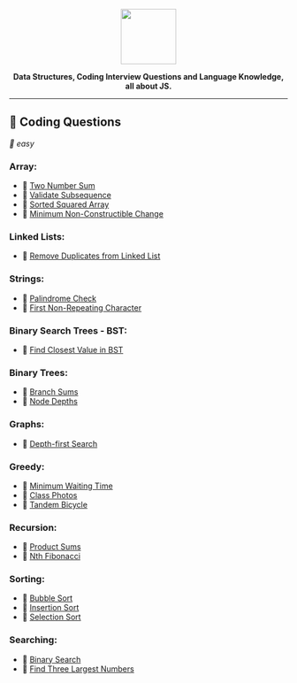 <p align='center'>
  <img src='https://upload.wikimedia.org/wikipedia/commons/thumb/9/99/Unofficial_JavaScript_logo_2.svg/512px-Unofficial_JavaScript_logo_2.svg.png'  width='100'>
</p>
<p align='center' style='font-weight: bold;'>
  <b>Data Structures, Coding Interview Questions and Language Knowledge, all about JS.</b>
</p>

---

## :dart: Coding Questions

_:balloon: easy_

### Array:

- :balloon: [Two Number Sum](./coding_questions/easy/two_number_sum.md)
- :balloon: [Validate Subsequence](./coding_questions/easy/validate_subsequence.md)
- :balloon: [Sorted Squared Array](./coding_questions/easy/sorted_squared_array.md)
- :balloon: [Minimum Non-Constructible Change](./coding_questions/easy/min_non_constructible_change.md)

### Linked Lists:

- :balloon: [Remove Duplicates from Linked List](./coding_questions/easy/remove_duplicates_linked_list.md)

### Strings:

- :balloon: [Palindrome Check](./coding_questions/easy/palindrome_check.md)
- :balloon: [First Non-Repeating Character](./coding_questions/easy/first_non-repeating_character.md)

### Binary Search Trees - BST:

- :balloon: [Find Closest Value in BST](./coding_questions/easy/find_closest_value_in_bst.md)

### Binary Trees:

- :balloon: [Branch Sums](./coding_questions/easy/branch_sums.md)
- :balloon: [Node Depths](./coding_questions/easy/node_depths.md)

### Graphs:

- :balloon: [Depth-first Search](./coding_questions/easy/depth-first_search.md)

### Greedy:

- :balloon: [Minimum Waiting Time](./coding_questions/easy/minimum_waiting_time.md)
- :balloon: [Class Photos](./coding_questions/easy/class_photos.md)
- :balloon: [Tandem Bicycle](./coding_questions/easy/tandem_bicycle.md)

### Recursion:

- :balloon: [Product Sums](./coding_questions/easy/product_sum.md)
- :balloon: [Nth Fibonacci](./coding_questions/easy/nth_fib.md)

### Sorting:

- :balloon: [Bubble Sort](./coding_questions/easy/bubble_sort.md)
- :balloon: [Insertion Sort](./coding_questions/easy/insertion_sort.md)
- :balloon: [Selection Sort](./coding_questions/easy/selection_sort.md)

### Searching:

- :balloon: [Binary Search](./coding_questions/easy/binary_search.md)
- :balloon: [Find Three Largest Numbers](./coding_questions/easy/find_three_largest_numbers.md)

<!-- ## :teacher: JavaScript Knowledge Questions: -->
